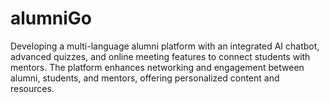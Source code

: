 # alumniGo
Developing a multi-language alumni platform with an integrated AI chatbot, advanced quizzes, and online meeting features to connect students with mentors. The platform enhances networking and engagement between alumni, students, and mentors, offering personalized content and resources.
